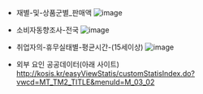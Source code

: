 * 재별-및-상품군별_판매액
![image](https://user-images.githubusercontent.com/65331451/90360364-86d45500-e096-11ea-8bdc-851e596ad3e9.png)


* 소비자동향조사-전국
![image](https://user-images.githubusercontent.com/65331451/90360439-b08d7c00-e096-11ea-887d-3dd72a51e9ad.png)


* 취업자의-휴무실태별-평균시간-(15세이상)
![image](https://user-images.githubusercontent.com/65331451/90360489-d61a8580-e096-11ea-8799-7212a83eb94b.png)

* 외부 요인 공공데이터(아래 사이트)
http://kosis.kr/easyViewStatis/customStatisIndex.do?vwcd=MT_TM2_TITLE&menuId=M_03_02
